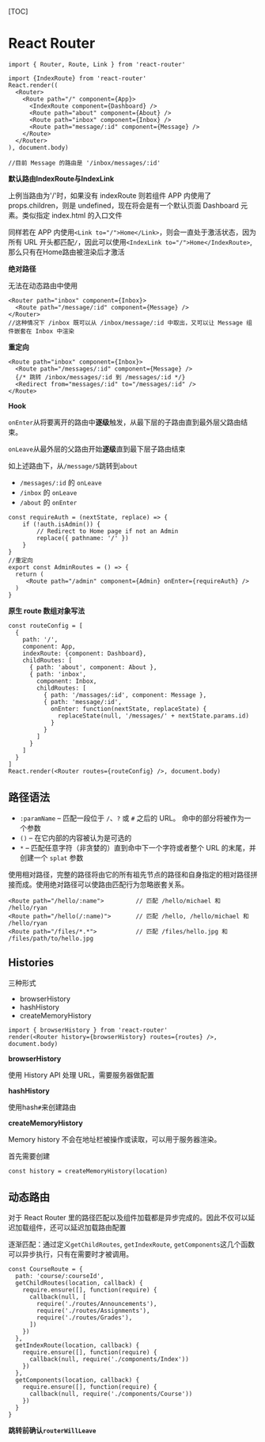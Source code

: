 [TOC]

# React Router

`import { Router, Route, Link } from 'react-router'`

```react
import {IndexRoute} from 'react-router'
React.render((
  <Router>
  	<Route path="/" component={App}>
      <IndexRoute component={Dashboard} />
      <Route path="about" component={About} />
      <Route path="inbox" component={Inbox} />
      <Route path="message/:id" component={Message} />
    </Route>
  </Router>
), document.body)

//目前 Message 的路由是 '/inbox/messages/:id'
```

**默认路由IndexRoute与IndexLink**

上例当路由为'/'时，如果没有 indexRoute 则若组件 APP 内使用了 props.children，则是 undefined，现在将会是有一个默认页面 Dashboard 元素。类似指定 index.html 的入口文件



同样若在 APP 内使用`<Link to="/">Home</Link>`，则会一直处于激活状态，因为所有 URL 开头都匹配`/`，因此可以使用`<IndexLink to="/">Home</IndexRoute>`,那么只有在Home路由被渲染后才激活



**绝对路径**

无法在动态路由中使用

```react
<Router path="inbox" component={Inbox}>
  <Route path="/message/:id" component={Message} />
</Router>
//这种情况下 /inbox 既可以从 /inbox/message/:id 中取出，又可以让 Message 组件嵌套在 Inbox 中渲染
```



**重定向**

```react
<Route path="inbox" component={Inbox}>
  <Route path="/messages/:id" component={Message} />
  {/* 跳转 /inbox/messages/:id 到 /messages/:id */}
  <Redirect from="messages/:id" to="/messages/:id" />
</Route>
```



**Hook**

`onEnter`从将要离开的路由中**逐级**触发，从最下层的子路由直到最外层父路由结束。

`onLeave`从最外层的父路由开始**逐级**直到最下层子路由结束



如上述路由下，从`/message/5`跳转到`about`

- `/messages/:id` 的 `onLeave`
- `/inbox` 的 `onLeave`
- `/about` 的 `onEnter`

```react
const requireAuth = (nextState, replace) => {
    if (!auth.isAdmin()) {
        // Redirect to Home page if not an Admin
        replace({ pathname: '/' })
    }
}
//重定向
export const AdminRoutes = () => {
  return (
     <Route path="/admin" component={Admin} onEnter={requireAuth} />
  )
}
```

**原生 route 数组对象写法**

```react
const routeConfig = [
  {
    path: '/',
    component: App,
    indexRoute: {component: Dashboard},
    childRoutes: [
      { path: 'about', component: About },
      { path: 'inbox',
      	component: Inbox,
       	childRoutes: [
          { path: '/massages/:id', component: Message },
          { path: 'message/:id',
          	onEnter: function(nextState, replaceState) {
              replaceState(null, '/messages/' + nextState.params.id)
            }
          }
        ]
      }
    ]
  }
]
React.render(<Router routes={routeConfig} />, document.body)
```



## 路径语法

- `:paramName` – 匹配一段位于 `/`、`?` 或 `#` 之后的 URL。 命中的部分将被作为一个参数
- `()` – 在它内部的内容被认为是可选的
- `*` – 匹配任意字符（非贪婪的）直到命中下一个字符或者整个 URL 的末尾，并创建一个 `splat` 参数

使用相对路径，完整的路径将由它的所有祖先节点的路径和自身指定的相对路径拼接而成。使用绝对路径可以使路由匹配行为忽略嵌套关系。

```react
<Route path="/hello/:name">         // 匹配 /hello/michael 和 /hello/ryan
<Route path="/hello(/:name)">       // 匹配 /hello, /hello/michael 和 /hello/ryan
<Route path="/files/*.*">           // 匹配 /files/hello.jpg 和 /files/path/to/hello.jpg
```



## Histories

三种形式

+ browserHistory
+ hashHistory
+ createMemoryHistory



```react
import { browserHistory } from 'react-router'
render(<Router history={browserHistory} routes={routes} />, document.body)
```



**browserHistory**

使用 History API 处理 URL，需要服务器做配置

**hashHistory**

使用hash`#`来创建路由

**createMemoryHistory**

Memory history 不会在地址栏被操作或读取，可以用于服务器渲染。

首先需要创建

`const history = createMemoryHistory(location)`



## 动态路由

对于 React Router 里的路径匹配以及组件加载都是异步完成的。因此不仅可以延迟加载组件，还可以延迟加载路由配置

逐渐匹配：通过定义`getChildRoutes`, `getIndexRoute`, `getComponents`这几个函数可以异步执行，只有在需要时才被调用。

```react
const CourseRoute = {
  path: 'course/:courseId',
  getChildRoutes(location, callback) {
    require.ensure([], function(require) {
      callback(null, [
        require('./routes/Announcements'),
        require('./routes/Assignments'),
        require('./routes/Grades'),
      ])
    })
  },
  getIndexRoute(location, callback) {
    require.ensure([], function(require) {
      callback(null, require('./components/Index'))
    })
  },
  getComponents(location, callback) {
    require.ensure([], function(require) {
      callback(null, require('./components/Course'))
    })
  }
}
```



**跳转前确认`routerWillLeave`**

